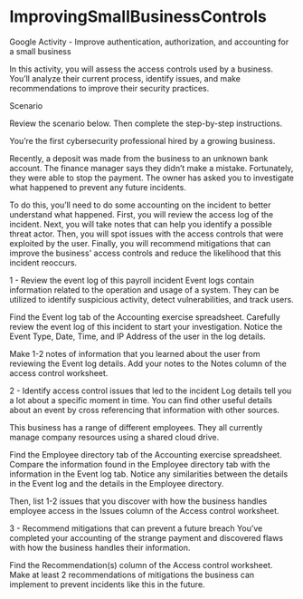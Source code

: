 # ImprovingSmallBusinessControls

Google Activity -  Improve authentication, authorization, and accounting for a small business

In this activity, you will assess the access controls used by a business. You’ll analyze their current process, identify issues, and make recommendations to improve their security practices.

Scenario

Review the scenario below. Then complete the step-by-step instructions.

You’re the first cybersecurity professional hired by a growing business.

Recently, a deposit was made from the business to an unknown bank account. The finance manager says they didn’t make a mistake. Fortunately, they were able to stop the payment. The owner has asked you to investigate what happened to prevent any future incidents.

To do this, you’ll need to do some accounting on the incident to better understand what happened. First, you will review the access log of the incident. Next, you will take notes that can help you identify a possible threat actor. Then, you will spot issues with the access controls that were exploited by the user. Finally, you will recommend mitigations that can improve the business' access controls and reduce the likelihood that this incident reoccurs.

1 - Review the event log of this payroll incident
Event logs contain information related to the operation and usage of a system. They can be utilized to identify suspicious activity, detect vulnerabilities, and track users.

Find the Event log tab of the Accounting exercise spreadsheet. Carefully review the event log of this incident to start your investigation. Notice the Event Type, Date, Time, and IP Address of the user in the log details.

Make 1-2 notes of information that you learned about the user from reviewing the Event log details. Add your notes to the Notes column of the access control worksheet.

2 -  Identify access control issues that led to the incident
Log details tell you a lot about a specific moment in time. You can find other useful details about an event by cross referencing that information with other sources.

This business has a range of different employees. They all currently manage company resources using a shared cloud drive.

Find the Employee directory tab of the Accounting exercise spreadsheet. Compare the information found in the Employee directory tab with the information in the Event log tab. Notice any similarities between the details in the Event log and the details in the Employee directory.

Then, list 1-2 issues that you discover with how the business handles employee access in the Issues column of the Access control worksheet.

3 - Recommend mitigations that can prevent a future breach
You’ve completed your accounting of the strange payment and discovered flaws with how the business handles their information.

Find the Recommendation(s) column of the Access control worksheet. Make at least 2 recommendations of mitigations the business can implement to prevent incidents like this in the future.
